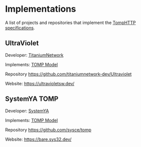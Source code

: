 # Implementations
A list of projects and repositories that implement the [TompHTTP specifications](https://github.com/tomphttp/specifications).

## UltraViolet

Developer: [TitaniumNetwork](https://github.com/titaniumnetwork-dev)

Implements: [TOMP Model](https://github.com/tomphttp/specifications/blob/master/ProxyModel.md)

Repository https://github.com/titaniumnetwork-dev/Ultraviolet

Website: https://ultravioletsw.dev/

## SystemYA TOMP

Developer: [SystemYA](https://github.com/sysce)

Implements: [TOMP Model](https://github.com/tomphttp/specifications/blob/master/ProxyModel.md)

Repository https://github.com/sysce/tomp

Website: https://bare.sys32.dev/
